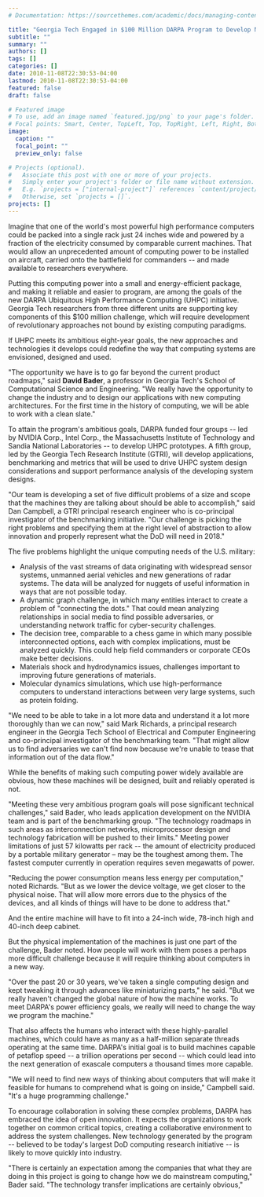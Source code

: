 ```yaml
---
# Documentation: https://sourcethemes.com/academic/docs/managing-content/

title: "Georgia Tech Engaged in $100 Million DARPA Program to Develop Next Generation of High Performance Computers"
subtitle: ""
summary: ""
authors: []
tags: []
categories: []
date: 2010-11-08T22:30:53-04:00
lastmod: 2010-11-08T22:30:53-04:00
featured: false
draft: false

# Featured image
# To use, add an image named `featured.jpg/png` to your page's folder.
# Focal points: Smart, Center, TopLeft, Top, TopRight, Left, Right, BottomLeft, Bottom, BottomRight.
image:
  caption: ""
  focal_point: ""
  preview_only: false

# Projects (optional).
#   Associate this post with one or more of your projects.
#   Simply enter your project's folder or file name without extension.
#   E.g. `projects = ["internal-project"]` references `content/project/deep-learning/index.md`.
#   Otherwise, set `projects = []`.
projects: []
---
```


Imagine that one of the world's most powerful high performance computers could
be packed into a single rack just 24 inches wide and powered by a fraction of the electricity
consumed by comparable current machines. That would allow an unprecedented amount of
computing power to be installed on aircraft, carried onto the battlefield for commanders --
and made available to researchers everywhere.

Putting this computing power into a small and energy-efficient package, and making it
reliable and easier to program, are among the goals of the new DARPA Ubiquitous High
Performance Computing (UHPC) initiative. Georgia Tech researchers from three different
units are supporting key components of this $100 million challenge, which will require
development of revolutionary approaches not bound by existing computing paradigms.

If UHPC meets its ambitious eight-year goals, the new approaches and technologies it
develops could redefine the way that computing systems are envisioned, designed and used.

"The opportunity we have is to go far beyond the current product roadmaps," said **David
Bader**, a professor in Georgia Tech's School of Computational Science and Engineering. "We
really have the opportunity to change the industry and to design our applications with new
computing architectures. For the first time in the history of computing, we will be able to
work with a clean slate."

To attain the program's ambitious goals, DARPA funded four groups -- led by NVIDIA Corp.,
Intel Corp., the Massachusetts Institute of Technology and Sandia National Laboratories --
to develop UHPC prototypes. A fifth group, led by the Georgia Tech Research Institute
(GTRI), will develop applications, benchmarking and metrics that will be used to drive
UHPC system design considerations and support performance analysis of the developing
system designs.

"Our team is developing a set of five difficult problems of a size and scope that the machines
they are talking about should be able to accomplish," said Dan Campbell, a GTRI principal
research engineer who is co-principal investigator of the benchmarking initiative. "Our
challenge is picking the right problems and specifying them at the right level of abstraction
to allow innovation and properly represent what the DoD will need in 2018."

The five problems highlight the unique computing needs of the U.S. military:

* Analysis of the vast streams of data originating with widespread sensor systems, unmanned aerial vehicles and new generations of radar systems. The data will be analyzed for nuggets of useful information in ways that are not possible today.
* A dynamic graph challenge, in which many entities interact to create a problem of "connecting the dots." That could mean analyzing relationships in social media to find possible adversaries, or understanding network traffic for cyber-security challenges.
* The decision tree, comparable to a chess game in which many possible interconnected options, each with complex implications, must be analyzed quickly. This could help field commanders or corporate CEOs make better decisions.
* Materials shock and hydrodynamics issues, challenges important to improving future generations of materials.
* Molecular dynamics simulations, which use high-performance computers to understand interactions between very large systems, such as protein folding.

"We need to be able to take in a lot more data and understand it a lot more thoroughly than
we can now," said Mark Richards, a principal research engineer in the Georgia Tech School
of Electrical and Computer Engineering and co-principal investigator of the benchmarking
team. "That might allow us to find adversaries we can't find now because we're unable to
tease that information out of the data flow."

While the benefits of making such computing power widely available are obvious, how these
machines will be designed, built and reliably operated is not.

"Meeting these very ambitious program goals will pose significant technical challenges," said
Bader, who leads application development on the NVIDIA team and is part of the
benchmarking group. "The technology roadmaps in such areas as interconnection networks,
microprocessor design and technology fabrication will be pushed to their limits."
Meeting power limitations of just 57 kilowatts per rack -- the amount of electricity produced
by a portable military generator – may be the toughest among them. The fastest computer
currently in operation requires seven megawatts of power.

"Reducing the power consumption means less energy per computation," noted Richards.
"But as we lower the device voltage, we get closer to the physical noise. That will allow more
errors due to the physics of the devices, and all kinds of things will have to be done to
address that."

And the entire machine will have to fit into a 24-inch wide, 78-inch high and 40-inch deep
cabinet.

But the physical implementation of the machines is just one part of the challenge, Bader
noted. How people will work with them poses a perhaps more difficult challenge because it
will require thinking about computers in a new way.

"Over the past 20 or 30 years, we've taken a single computing design and kept tweaking it
through advances like miniaturizing parts," he said. "But we really haven't changed the
global nature of how the machine works. To meet DARPA's power efficiency goals, we really
will need to change the way we program the machine."

That also affects the humans who interact with these highly-parallel machines, which could
have as many as a half-million separate threads operating at the same time. DARPA's initial
goal is to build machines capable of petaflop speed -- a trillion operations per second --
which could lead into the next generation of exascale computers a thousand times more
capable.

"We will need to find new ways of thinking about computers that will make it feasible for
humans to comprehend what is going on inside," Campbell said. "It's a huge programming
challenge."

To encourage collaboration in solving these complex problems, DARPA has embraced the
idea of open innovation. It expects the organizations to work together on common critical
topics, creating a collaborative environment to address the system challenges. New
technology generated by the program -- believed to be today's largest DoD computing
research initiative -- is likely to move quickly into industry.

"There is certainly an expectation among the companies that what they are doing in this
project is going to change how we do mainstream computing," Bader said. "The technology
transfer implications are certainly obvious,"

